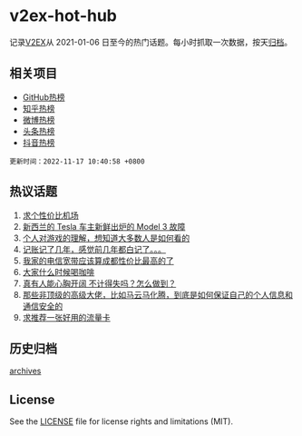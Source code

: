 # v2ex-hot-hub

 记录[V2EX](https://www.v2ex.com/)从 2021-01-06 日至今的热门话题。每小时抓取一次数据，按天[归档](archives)。
 
 ## 相关项目

- [GitHub热榜](https://github.com/snaildev/github-hot-hub)
- [知乎热榜](https://github.com/snaildev/zhihu-hot-hub)
- [微博热榜](https://github.com/snaildev/weibo-hot-hub)
- [头条热榜](https://github.com/snaildev/toutiao-hot-hub)
- [抖音热榜](https://github.com/snaildev/douyin-hot-hub)


 `更新时间：2022-11-17 10:40:58 +0800`

## 热议话题

1. [求个性价比机场](https://www.v2ex.com/t/895634)
1. [新西兰的 Tesla 车主新鲜出炉的 Model 3 故障](https://www.v2ex.com/t/895638)
1. [个人对游戏的理解，想知道大多数人是如何看的](https://www.v2ex.com/t/895741)
1. [记账记了几年，感觉前几年都白记了。。。](https://www.v2ex.com/t/895613)
1. [我家的电信宽带应该算成都性价比最高的了](https://www.v2ex.com/t/895757)
1. [大家什么时候喝咖啡](https://www.v2ex.com/t/895646)
1. [真有人能心胸开阔 不计得失吗？怎么做到？](https://www.v2ex.com/t/895668)
1. [那些非顶级的高级大佬，比如马云马化腾，到底是如何保证自己的个人信息和通信安全的](https://www.v2ex.com/t/895744)
1. [求推荐一张好用的流量卡](https://www.v2ex.com/t/895621)

## 历史归档

[archives](archives)

## License

See the [LICENSE](LICENSE) file for license rights and limitations (MIT).
